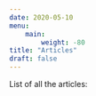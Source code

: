 ```yaml
---
date: 2020-05-10
menu:
    main:
        weight: -80
title: "Articles"
draft: false
---
```


List of all the articles: